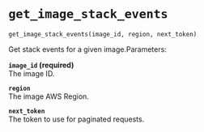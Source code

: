 # `get_image_stack_events`<a name="pc-py-lib-api-logs-image-stack-log-stack-events"></a>

```
get_image_stack_events(image_id, region, next_token)
```

Get stack events for a given image\.Parameters:

**`image_id` \(required\)**  
The image ID\.

**`region`**  
The image AWS Region\.

**`next_token`**  
The token to use for paginated requests\.